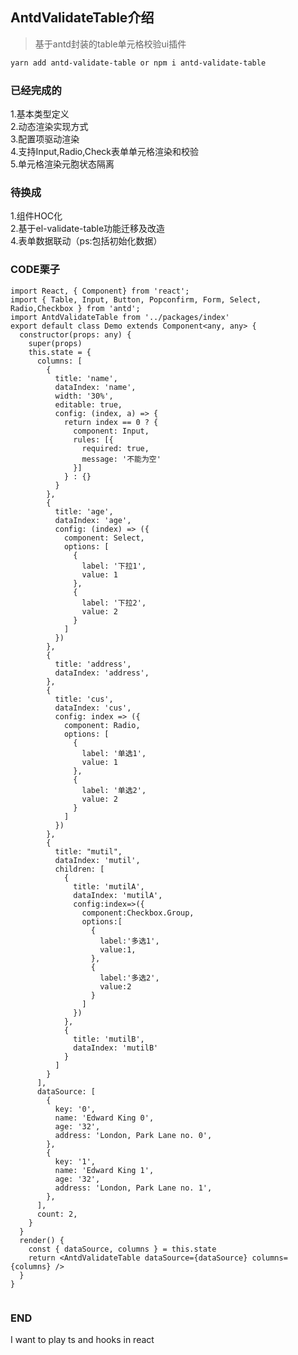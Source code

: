 ## AntdValidateTable介绍
  > 基于antd封装的table单元格校验ui插件

```sh
yarn add antd-validate-table or npm i antd-validate-table
```

### 已经完成的
  1.基本类型定义                              
  2.动态渲染实现方式                            
  3.配置项驱动渲染                                                           
  4.支持Input,Radio,Check表单单元格渲染和校验     
  5.单元格渲染元胞状态隔离                               


### 待换成
  1.组件HOC化                                
  2.基于el-validate-table功能迁移及改造                               
  4.表单数据联动（ps:包括初始化数据）                            

### CODE栗子

```tsx
import React, { Component} from 'react';
import { Table, Input, Button, Popconfirm, Form, Select, Radio,Checkbox } from 'antd';
import AntdValidateTable from '../packages/index'
export default class Demo extends Component<any, any> {
  constructor(props: any) {
    super(props)
    this.state = {
      columns: [
        {
          title: 'name',
          dataIndex: 'name',
          width: '30%',
          editable: true,
          config: (index, a) => {
            return index == 0 ? {
              component: Input,
              rules: [{
                required: true,
                message: '不能为空'
              }]
            } : {}
          }
        },
        {
          title: 'age',
          dataIndex: 'age',
          config: (index) => ({
            component: Select,
            options: [
              {
                label: '下拉1',
                value: 1
              },
              {
                label: '下拉2',
                value: 2
              }
            ]
          })
        },
        {
          title: 'address',
          dataIndex: 'address',
        },
        {
          title: 'cus',
          dataIndex: 'cus',
          config: index => ({
            component: Radio,
            options: [
              {
                label: '单选1',
                value: 1
              },
              {
                label: '单选2',
                value: 2
              }
            ]
          })
        },
        {
          title: "mutil",
          dataIndex: 'mutil',
          children: [
            {
              title: 'mutilA',
              dataIndex: 'mutilA',
              config:index=>({
                component:Checkbox.Group,
                options:[
                  {
                    label:'多选1',
                    value:1,
                  },
                  {
                    label:'多选2',
                    value:2
                  }
                ]
              })
            },
            {
              title: 'mutilB',
              dataIndex: 'mutilB'
            }
          ]
        }
      ],
      dataSource: [
        {
          key: '0',
          name: 'Edward King 0',
          age: '32',
          address: 'London, Park Lane no. 0',
        },
        {
          key: '1',
          name: 'Edward King 1',
          age: '32',
          address: 'London, Park Lane no. 1',
        },
      ],
      count: 2,
    }
  }
  render() {
    const { dataSource, columns } = this.state
    return <AntdValidateTable dataSource={dataSource} columns={columns} />
  }
}


```



### END
  I want to play ts and hooks in react


